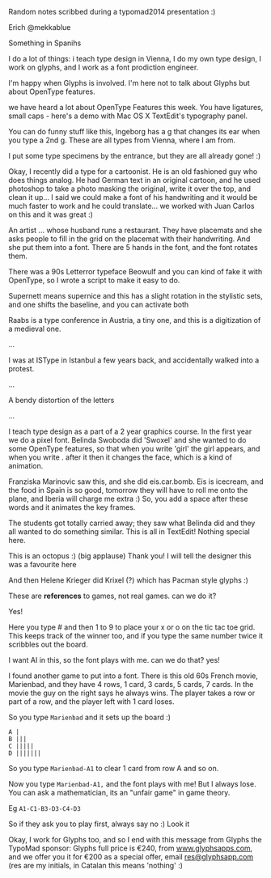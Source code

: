 Random notes scribbed during a typomad2014 presentation :)

Erich @mekkablue

Something in Spanihs

I do a lot of things: i teach type design in Vienna, I do my own type design, I work on glyphs, and I work as a font prodiction engineer. 

I'm happy when Glyphs is involved. I'm here not to talk about Glyphs but about OpenType features.

we have heard a lot about OpenType Features this week. You have ligatures, small caps - here's a demo with Mac OS X TextEdit's typography panel.

You can do funny stuff like this, Ingeborg has a g that changes its ear when you type a 2nd g. These are all types from Vienna, where I am from. 

I put some type specimens by the entrance, but they are all already gone! :) 

Okay, I recently did a type for a cartoonist. He is an old fashioned guy who does things analog. He had German text in an original cartoon, and he used photoshop to take a photo masking the original, write it over the top, and clean it up... I said we could make a font of his handwriting and it would be much faster to work and he could translate... we worked with Juan Carlos on this and it was great :)

An artist ... whose husband runs a restaurant. They have placemats and she asks people to fill in the grid on the placemat with their handwriting. And she put them into a font. There are 5 hands in the font, and the font rotates them. 

There was a 90s Letterror typeface Beowulf and you can kind of fake it with OpenType, so I wrote a script to make it easy to do. 

Supernett means supernice and this has a slight rotation in the stylistic sets, and one shifts the baseline, and you can activate both

Raabs is a type conference in Austria, a tiny one, and this is a digitization of a medieval one. 

...

I was at ISType in Istanbul a few years back, and accidentally walked into a protest. 

...

A bendy distortion of the letters

...

I teach type design as a part of a 2 year graphics course. In the first year we do a pixel font. Belinda Swoboda did 'Swoxel' and she wanted to do some OpenType features, so that when you write 'girl' the girl appears, and when you write . after it then it changes the face, which is a kind of animation. 

Franziska Marinovic saw this, and she did eis.car.bomb. Eis is icecream, and the food in Spain is so good, tomorrow they will have to roll me onto the plane, and Iberia will charge me extra :) So, you add a space after these words and it animates the key frames. 

The students got totally carried away; they saw what Belinda did and they all wanted to do something similar. This is all in TextEdit! Nothing special here. 

This is an octopus :) (big applause) Thank you! I will tell the designer this was a favourite here

And then Helene Krieger did Krixel (?) which has Pacman style glyphs :)

These are **references** to games, not real games. can we do it?

Yes!

Here you type # and then 1 to 9 to place your x or o on the tic tac toe grid. This keeps track of the winner too, and if you type the same number twice it scribbles out the board. 

I want AI in this, so the font plays with me. can we do that? yes!

I found another game to put into a font. There is this old 60s French movie, Marienbad, and they have 4 rows, 1 card, 3 cards, 5 cards, 7 cards. In the movie the guy on the right says he always wins. The player takes a row or part of a row, and the player left with 1 card loses. 

So you type `Marienbad` and it sets up the board :) 
```
A |
B |||
C |||||
D |||||||
```
So you type `Marienbad-A1` to clear 1 card from row A and so on. 

Now you type `Marienbad-A1,` and the font plays with me! But I always lose. You can ask a mathematician, its an "unfair game" in game theory. 

Eg `A1-C1-B3-D3-C4-D3`

So if they ask you to play first, always say no :) Look it 

Okay, I work for Glyphs too, and so I end with this message from Glyphs the TypoMad sponsor: Glyphs full price is €240, from www.glyphsapps.com, and we offer you it for €200 as a special offer, email res@glyphsapp.com (res are my initials, in Catalan this means 'nothing' :) 

